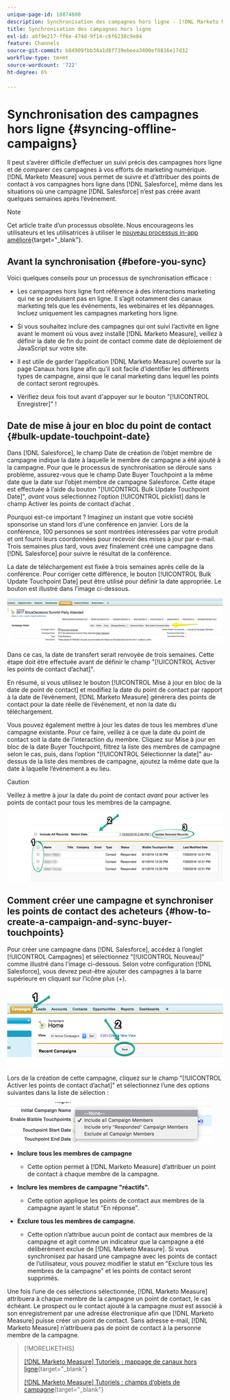 ```yaml
---
unique-page-id: 18874600
description: Synchronisation des campagnes hors ligne - [!DNL Marketo Measure]
title: Synchronisation des campagnes hors ligne
exl-id: a6f9e217-ff6e-474d-9f14-c6f6238c9e84
feature: Channels
source-git-commit: b84909fbb34a1d8f739ebeea3400ef8816e17d32
workflow-type: tm+mt
source-wordcount: '722'
ht-degree: 6%

---
```


# Synchronisation des campagnes hors ligne {#syncing-offline-campaigns}

Il peut s’avérer difficile d’effectuer un suivi précis des campagnes hors ligne et de comparer ces campagnes à vos efforts de marketing numérique. [!DNL Marketo Measure] vous permet de suivre et d’attribuer des points de contact à vos campagnes hors ligne dans [!DNL Salesforce], même dans les situations où une campagne [!DNL Salesforce] n’est pas créée avant quelques semaines après l’événement.

>[!NOTE]
>
>Cet article traite d’un processus obsolète. Nous encourageons les utilisateurs et les utilisatrices à utiliser le [nouveau processus in-app amélioré](/help/channel-tracking-and-setup/offline-channels/custom-campaign-sync.md){target="_blank"}.

## Avant la synchronisation {#before-you-sync}

Voici quelques conseils pour un processus de synchronisation efficace :

* Les campagnes hors ligne font référence à des interactions marketing qui ne se produisent pas en ligne. Il s’agit notamment des canaux marketing tels que les événements, les webinaires et les dépannages. Incluez uniquement les campagnes marketing hors ligne.
* Si vous souhaitez inclure des campagnes qui ont suivi l’activité en ligne avant le moment où vous avez installé [!DNL Marketo Measure], veillez à définir la date de fin du point de contact comme date de déploiement de JavaScript sur votre site.
* Il est utile de garder l’application [!DNL Marketo Measure] ouverte sur la page Canaux hors ligne afin qu’il soit facile d’identifier les différents types de campagne, ainsi que le canal marketing dans lequel les points de contact seront regroupés.

* Vérifiez deux fois tout avant d&#39;appuyer sur le bouton &quot;[!UICONTROL Enregistrer]&quot; !

## Date de mise à jour en bloc du point de contact {#bulk-update-touchpoint-date}

Dans [!DNL Salesforce], le champ Date de création de l’objet membre de campagne indique la date à laquelle le membre de campagne a été ajouté à la campagne. Pour que le processus de synchronisation se déroule sans problème, assurez-vous que le champ Date Buyer Touchpoint a la même date que la date sur l’objet membre de campagne Salesforce. Cette étape est effectuée à l’aide du bouton &quot;[!UICONTROL Bulk Update Touchpoint Date]&quot;, _avant_ vous sélectionnez l’option [!UICONTROL picklist] dans le champ Activer les points de contact d’achat .

Pourquoi est-ce important ? Imaginez un instant que votre société sponsorise un stand lors d&#39;une conférence en janvier. Lors de la conférence, 100 personnes se sont montrées intéressées par votre produit et ont fourni leurs coordonnées pour recevoir des mises à jour par e-mail. Trois semaines plus tard, vous avez finalement créé une campagne dans [!DNL Salesforce] pour suivre le résultat de la conférence.

La date de téléchargement est fixée à trois semaines après celle de la conférence. Pour corriger cette différence, le bouton [!UICONTROL Bulk Update Touchpoint Date] peut être utilisé pour définir la date appropriée. Le bouton est illustré dans l’image ci-dessous.

![](assets/1-3.png)

Dans ce cas, la date de transfert serait renvoyée de trois semaines. Cette étape doit être effectuée avant de définir le champ &quot;[!UICONTROL Activer les points de contact d’achat]&quot;.

En résumé, si vous utilisez le bouton [!UICONTROL Mise à jour en bloc de la date de point de contact] et modifiez la date du point de contact par rapport à la date de l’événement, [!DNL Marketo Measure] générera des points de contact pour la date réelle de l’événement, et non la date du téléchargement.

Vous pouvez également mettre à jour les dates de tous les membres d’une campagne existante. Pour ce faire, veillez à ce que la date du point de contact soit la date de l’interaction du membre. Cliquez sur Mise à jour en bloc de la date Buyer Touchpoint, filtrez la liste des membres de campagne selon le cas, puis, dans l’option &quot;[!UICONTROL Sélectionner la date]&quot; au-dessus de la liste des membres de campagne, ajoutez la même date que la date à laquelle l’événement a eu lieu.

>[!CAUTION]
>
>Veillez à mettre à jour la date du point de contact _avant_ pour activer les points de contact pour tous les membres de la campagne.

![](assets/2-3.png)

## Comment créer une campagne et synchroniser les points de contact des acheteurs {#how-to-create-a-campaign-and-sync-buyer-touchpoints}

Pour créer une campagne dans [!DNL Salesforce], accédez à l’onglet [!UICONTROL Campagnes] et sélectionnez &quot;[!UICONTROL Nouveau]&quot; comme illustré dans l’image ci-dessous. Selon votre configuration [!DNL Salesforce], vous devrez peut-être ajouter des campagnes à la barre supérieure en cliquant sur l’icône plus (+).

![](assets/3-3.png)

Lors de la création de cette campagne, cliquez sur le champ &quot;[!UICONTROL Activer les points de contact d’achat]&quot; et sélectionnez l’une des options suivantes dans la liste de sélection :

![](assets/4-3.png)

* **Inclure tous les membres de campagne**
   * Cette option permet à [!DNL Marketo Measure] d’attribuer un point de contact à chaque membre de la campagne.

* **Inclure les membres de campagne &quot;réactifs&quot;.**
   * Cette option applique les points de contact aux membres de la campagne ayant le statut &quot;En réponse&quot;.

* **Exclure tous les membres de campagne.**
   * Cette option n’attribue aucun point de contact aux membres de la campagne et agit comme un indicateur que la campagne a été délibérément exclue de [!DNL Marketo Measure]. Si vous synchronisez par hasard une campagne avec les points de contact de l’utilisateur, vous pouvez modifier le statut en &quot;Exclure tous les membres de la campagne&quot; et les points de contact seront supprimés.

Une fois l’une de ces sélections sélectionnée, [!DNL Marketo Measure] attribuera à chaque membre de la campagne un point de contact, le cas échéant. Le prospect ou le contact ajouté à la campagne _must_ est associé à son enregistrement par une adresse électronique afin que [!DNL Marketo Measure] puisse créer un point de contact. Sans adresse e-mail, [!DNL Marketo Measure] n’attribuera pas de point de contact à la personne membre de la campagne.

>[!MORELIKETHIS]
>
>[[!DNL Marketo Measure] Tutoriels : mappage de canaux hors ligne](https://experienceleague.adobe.com/fr/docs/marketo-measure-learn/tutorials/onboarding/marketo-measure-salesforce/mapping-offline-channels){target="_blank"}
>
>[[!DNL Marketo Measure] Tutoriels : champs d’objets de campagne](https://experienceleague.adobe.com/fr/docs/marketo-measure-learn/tutorials/onboarding/marketo-measure-salesforce/campaign-object-fields){target="_blank"}

